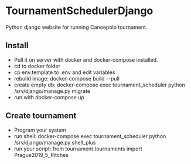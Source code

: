 # TournamentSchedulerDjango

Python django website for running Canoepolo tournament.

## Install

* Pull it on server with docker and docker-compose installed.
* cd to docker folder
* cp env.template to .env and edit variables
* rebuild image: docker-compose build --pull
* create empty db: docker-compose exec tournament_scheduler python /srv/django/manage.py migrate
* run with docker-compose up

## Create tournament
* Program your system
* run shell: docker-compose exec tournament_scheduler python /srv/django/manage.py shell_plus
* run your script: from tournament.tournaments import Prague2019_5_Pitches
